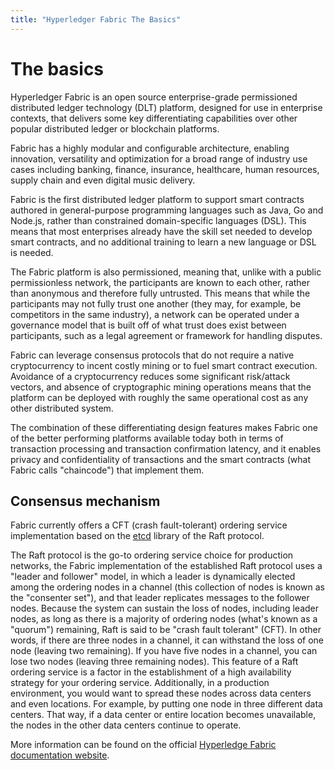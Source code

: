 ```yaml
---
title: "Hyperledger Fabric The Basics"
---
```


# The basics

Hyperledger Fabric is an open source enterprise-grade permissioned distributed ledger technology (DLT) platform, designed for use in enterprise contexts, that delivers some key differentiating capabilities over other popular distributed ledger or blockchain platforms.

Fabric has a highly modular and configurable architecture, enabling innovation, versatility and optimization for a broad range of industry use cases including banking, finance, insurance, healthcare, human resources, supply chain and even digital music delivery.

Fabric is the first distributed ledger platform to support smart contracts authored in general-purpose programming languages such as Java, Go and Node.js, rather than constrained domain-specific languages (DSL). This means that most enterprises already have the skill set needed to develop smart contracts, and no additional training to learn a new language or DSL is needed.

The Fabric platform is also permissioned, meaning that, unlike with a public permissionless network, the participants are known to each other, rather than anonymous and therefore fully untrusted. This means that while the participants may not fully trust one another (they may, for example, be competitors in the same industry), a network can be operated under a governance model that is built off of what trust does exist between participants, such as a legal agreement or framework for handling disputes.

Fabric can leverage consensus protocols that do not require a native cryptocurrency to incent costly mining or to fuel smart contract execution. Avoidance of a cryptocurrency reduces some significant risk/attack vectors, and absence of cryptographic mining operations means that the platform can be deployed with roughly the same operational cost as any other distributed system.

The combination of these differentiating design features makes Fabric one of the better performing platforms available today both in terms of transaction processing and transaction confirmation latency, and it enables privacy and confidentiality of transactions and the smart contracts (what Fabric calls "chaincode") that implement them.

## Consensus mechanism

Fabric currently offers a CFT (crash fault-tolerant) ordering service implementation based on the [etcd](https://coreos.com/etcd/) library of the Raft protocol.

The Raft protocol is the go-to ordering service choice for production networks, the Fabric implementation of the established Raft protocol uses a "leader and follower" model, in which a leader is dynamically elected among the ordering nodes in a channel (this collection of nodes is known as the "consenter set"), and that leader replicates messages to the follower nodes. Because the system can sustain the loss of nodes, including leader nodes, as long as there is a majority of ordering nodes (what's known as a "quorum") remaining, Raft is said to be "crash fault tolerant" (CFT). In other words, if there are three nodes in a channel, it can withstand the loss of one node (leaving two remaining). If you have five nodes in a channel, you can lose two nodes (leaving three remaining nodes). This feature of a Raft ordering service is a factor in the establishment of a high availability strategy for your ordering service. Additionally, in a production environment, you would want to spread these nodes across data centers and even locations. For example, by putting one node in three different data centers. That way, if a data center or entire location becomes unavailable, the nodes in the other data centers continue to operate.

More information can be found on the official [Hyperledge Fabric documentation website](https://hyperledger-fabric.readthedocs.io/en/latest).
